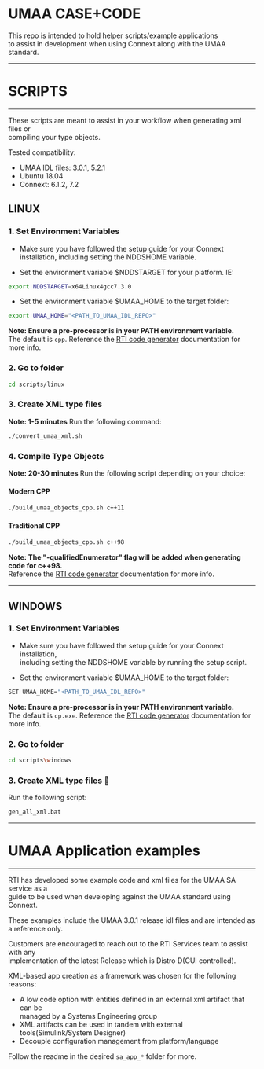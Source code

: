 # UMAA CASE+CODE

This repo is intended to hold helper scripts/example applications  
to assist in development when using Connext along with the UMAA standard. 


--------------------------------------------------------------------------------
# SCRIPTS
--------------------------------------------------------------------------------
These scripts are meant to assist in your workflow when generating xml files or  
compiling your type objects.

Tested compatibility:  
- UMAA IDL files: 3.0.1, 5.2.1
- Ubuntu 18.04
- Connext: 6.1.2, 7.2

## LINUX

### 1. Set Environment Variables
- Make sure you have followed the setup guide for your Connext installation, 
including setting the NDDSHOME variable.

- Set the environment variable $NDDSTARGET for your platform. IE:
```sh
export NDDSTARGET=x64Linux4gcc7.3.0
```
- Set the environment variable $UMAA_HOME to the target folder:
```sh
export UMAA_HOME="<PATH_TO_UMAA_IDL_REPO>"
```
**Note: Ensure a pre-processor is in your PATH environment variable.**  
The default is `cpp`. Reference the [RTI code generator](https://community.rti.com/static/documentation/connext-dds/6.1.2/doc/manuals/connext_dds_professional/code_generator/users_manual/index.htm) documentation for more info.


### 2. Go to folder
```sh
cd scripts/linux
```

### 3. Create XML type files
**Note: 1-5 minutes**
Run the following command:
```sh
./convert_umaa_xml.sh
```

### 4. Compile Type Objects
**Note: 20-30 minutes**
Run the following script depending on your choice:

#### Modern CPP
```sh
./build_umaa_objects_cpp.sh c++11
```
#### Traditional CPP
```sh
./build_umaa_objects_cpp.sh c++98
```
**Note: The "-qualifiedEnumerator" flag will be added when generating code for c++98.**  
Reference the [RTI code generator](https://community.rti.com/static/documentation/connext-dds/6.1.2/doc/manuals/connext_dds_professional/code_generator/users_manual/index.htm) documentation for more info.
________________________________________________________________________________

## WINDOWS

### 1. Set Environment Variables

- Make sure you have followed the setup guide for your Connext installation,  
including setting the NDDSHOME variable by running the setup script.

- Set the environment variable $UMAA_HOME to the target folder:
```sh
SET UMAA_HOME="<PATH_TO_UMAA_IDL_REPO>"
```

**Note: Ensure a pre-processor is in your PATH environment variable.**  
The default is `cp.exe`. Reference the [RTI code generator](https://community.rti.com/static/documentation/connext-dds/6.1.2/doc/manuals/connext_dds_professional/code_generator/users_manual/index.htm) documentation for more info.


### 2. Go to folder
```sh
cd scripts\windows
```

### 3. Create XML type files :wrench:

Run the following script:
```sh
gen_all_xml.bat
```

--------------------------------------------------------------------------------
# UMAA Application examples
--------------------------------------------------------------------------------

RTI has developed some example code and xml files for the UMAA SA service as a  
guide to be used when developing against the UMAA standard using Connext.

These examples include the UMAA 3.0.1 release idl files and are intended as a reference only.

Customers are encouraged to reach out to the RTI Services team to assist with any  
implementation of the latest Release which is Distro D(CUI controlled).

XML-based app creation as a framework was chosen for the following reasons:  

- A low code option with entities defined in an external xml artifact that can be  
    managed by a Systems Engineering group  
- XML artifacts can be used in tandem with external tools(Simulink/System Designer)  
- Decouple configuration management from platform/language

Follow the readme in the desired `sa_app_*` folder for more.
